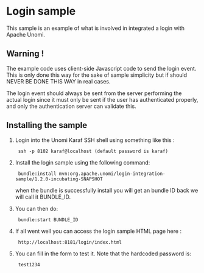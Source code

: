 <!--
  ~ Licensed to the Apache Software Foundation (ASF) under one or more
  ~ contributor license agreements.  See the NOTICE file distributed with
  ~ this work for additional information regarding copyright ownership.
  ~ The ASF licenses this file to You under the Apache License, Version 2.0
  ~ (the "License"); you may not use this file except in compliance with
  ~ the License.  You may obtain a copy of the License at
  ~
  ~      http://www.apache.org/licenses/LICENSE-2.0
  ~
  ~ Unless required by applicable law or agreed to in writing, software
  ~ distributed under the License is distributed on an "AS IS" BASIS,
  ~ WITHOUT WARRANTIES OR CONDITIONS OF ANY KIND, either express or implied.
  ~ See the License for the specific language governing permissions and
  ~ limitations under the License.
  -->

Login sample
============

This sample is an example of what is involved in integrated a login with Apache Unomi. 

Warning !
---------

The example code uses client-side Javascript code to send the login event. This is only 
done this way for the sake of sample simplicity but if should NEVER BE DONE THIS WAY in real cases.

The login event should always be sent from the server performing the actual login since it must
only be sent if the user has authenticated properly, and only the authentication server can validate this.

Installing the sample
---------------------

1. Login into the Unomi Karaf SSH shell using something like this : 

        ssh -p 8102 karaf@localhost (default password is karaf) 

2. Install the login sample using the following command:

        bundle:install mvn:org.apache.unomi/login-integration-sample/1.2.0-incubating-SNAPSHOT
        
    when the bundle is successfully install you will get an bundle ID back we will call it BUNDLE_ID. 
    
3. You can then do:
    
        bundle:start BUNDLE_ID
        
4. If all went well you can access the login sample HTML page here :

        http://localhost:8181/login/index.html
        
5. You can fill in the form to test it. Note that the hardcoded password is:

        test1234
                